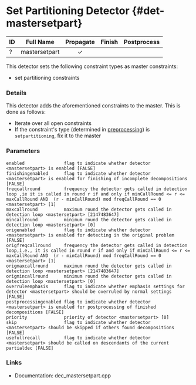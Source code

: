 # Set Partitioning Detector {#det-mastersetpart}

| ID |          Full Name          | Propagate | Finish | Postprocess |
|----|-----------------------------|:---------:|:------:|:-----------:|
| ?  | mastersetpart               | ✓ |   |   |

This detector sets the following constraint types as master constraints:
- set partitioning constraints

### Details
This detector adds the aforementioned constraints to the master. This is done as follows:
* Iterate over all open constraints
 * If the constraint's type (determined in [preprocessing](#preprocessing)) is `setpartitioning`, fix it to the master

### Parameters

    enabled               flag to indicate whether detector <mastersetpart> is enabled [FALSE]
    finishingenabled      flag to indicate whether detector <mastersetpart> is enabled for finishing of incomplete decompositions [FALSE]
    freqcallround         frequency the detector gets called in detection loop ,ie it is called in round r if and only if minCallRound <= r <= maxCallRound AND  (r - minCallRound) mod freqCallRound == 0 <mastersetpart> [1]
    maxcallround          maximum round the detector gets called in detection loop <mastersetpart> [2147483647]
    mincallround          minimum round the detector gets called in detection loop <mastersetpart> [0]
    origenabled           flag to indicate whether detector <mastersetpart> is enabled for detecting in the original problem [FALSE]
    origfreqcallround     frequency the detector gets called in detection loop,i.e., it is called in round r if and only if minCallRound <= r <= maxCallRound AND  (r - minCallRound) mod freqCallRound == 0 <mastersetpart> [1]
    origmaxcallround      maximum round the detector gets called in detection loop <mastersetpart> [2147483647]
    origmincallround      minimum round the detector gets called in detection loop <mastersetpart> [0]
    overruleemphasis      flag to indicate whether emphasis settings for detector <mastersetpart> should be overruled by normal settings [FALSE]
    postprocessingenabled flag to indicate whether detector <mastersetpart> is enabled for postprocessing of finished decompositions [FALSE]
    priority              priority of detector <mastersetpart> [0]
    skip                  flag to indicate whether detector <mastersetpart> should be skipped if others found decompositions [FALSE]
    usefullrecall         flag to indicate whether detector <mastersetpart> should be called on descendants of the current partialdec [FALSE]


### Links
 * Documentation: dec_mastersetpart.cpp
